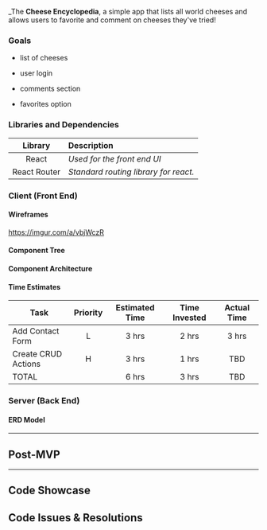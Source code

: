 \_The **Cheese Encyclopedia**, a simple app that lists all world cheeses and allows users to favorite and comment on cheeses they've tried!
​

### Goals

- list of cheeses

- user login

- comments section

- favorites option


### Libraries and Dependencies

>

|    Library     | Description                                |
| :------------: | :----------------------------------------- |
|     React      | _Used for the front end UI_                |
|  React Router  | _Standard routing library for react._      |


### Client (Front End)

#### Wireframes

https://imgur.com/a/vbjWczR

#### Component Tree


#### Component Architecture


#### Time Estimates


| Task                | Priority | Estimated Time | Time Invested | Actual Time |
| ------------------- | :------: | :------------: | :-----------: | :---------: |
| Add Contact Form    |    L     |     3 hrs      |     2 hrs     |    3 hrs    |
| Create CRUD Actions |    H     |     3 hrs      |     1 hrs     |     TBD     |
| TOTAL               |          |     6 hrs      |     3 hrs     |     TBD     |

### Server (Back End)

#### ERD Model

---

## Post-MVP

---

## Code Showcase


## Code Issues & Resolutions

